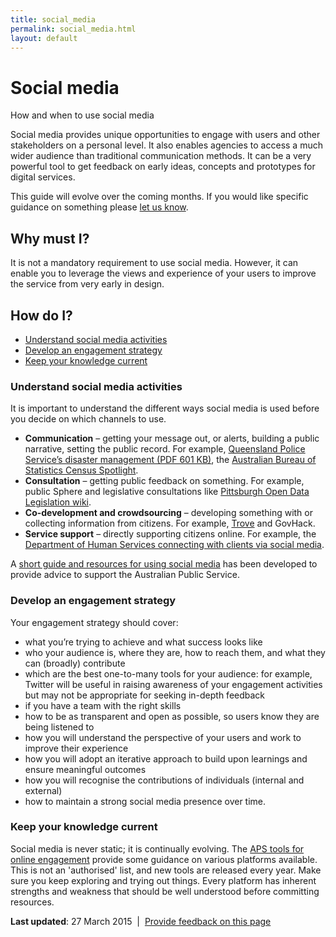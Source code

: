 ```yaml
---
title: social_media
permalink: social_media.html
layout: default
---
```

Social media
============

How and when to use social media

Social media provides unique opportunities to engage with users and other stakeholders on a personal level. It also enables agencies to access a much wider audience than traditional communication methods. It can be a very powerful tool to get feedback on early ideas, concepts and prototypes for digital services.

This guide will evolve over the coming months. If you would like specific guidance on something please [let us know](../foi_act_and_information_publication_scheme.md).

Why must I?
-----------

It is not a mandatory requirement to use social media. However, it can enable you to leverage the views and experience of your users to improve the service from very early in design.

How do I?
---------

-   [Understand social media activities](foi_act_and_information_publication_scheme.md#understand)
-   [Develop an engagement strategy](foi_act_and_information_publication_scheme.md#develop)
-   [Keep your knowledge current](foi_act_and_information_publication_scheme.md#keep)

### Understand social media activities

It is important to understand the different ways social media is used before you decide on which channels to use.

-   **Communication** – getting your message out, or alerts, building a public narrative, setting the public record. For example, [Queensland Police Service’s disaster management (PDF 601 KB)](https://www.police.qld.gov.au/corporatedocs/reportsPublications/other/Documents/QPSSocialMediaCaseStudy.pdf), the [Australian Bureau of Statistics Census Spotlight](http://www.finance.gov.au/collaboration-services-skills/australian-government-ict-awards-program/excellence-in-egovernment-winners-finalist/).
-   **Consultation** – getting public feedback on something. For example, public Sphere and legislative consultations like [Pittsburgh Open Data Legislation wiki](https://sites.google.com/site/pghopendataleg/draft-legislation-wiki).
-   **Co-development and crowdsourcing** – developing something with or collecting information from citizens. For example, [Trove](http://trove.nla.gov.au/) and GovHack.
-   **Service support** – directly supporting citizens online. For example, the [Department of Human Services connecting with clients via social media](foi_act_and_information_publication_scheme.md).

A [short guide and resources for using social media](http://www.finance.gov.au/blog/2013/07/10/online-engagement-courses-%E2%80%93-final-report/) has been developed to provide advice to support the Australian Public Service.

### Develop an engagement strategy

Your engagement strategy should cover:

-   what you’re trying to achieve and what success looks like
-   who your audience is, where they are, how to reach them, and what they can (broadly) contribute
-   which are the best one-to-many tools for your audience: for example, Twitter will be useful in raising awareness of your engagement activities but may not be appropriate for seeking in-depth feedback
-   if you have a team with the right skills
-   how to be as transparent and open as possible, so users know they are being listened to
-   how you will understand the perspective of your users and work to improve their experience
-   how you will adopt an iterative approach to build upon learnings and ensure meaningful outcomes
-   how you will recognise the contributions of individuals (internal and external)
-   how to maintain a strong social media presence over time.

### Keep your knowledge current

Social media is never static; it is continually evolving. The [APS tools for online engagement](http://www.finance.gov.au/blog/2013/07/10/online-engagement-courses-%E2%80%93-final-report/) provide some guidance on various platforms available. This is not an 'authorised' list, and new tools are released every year. Make sure you keep exploring and trying out things. Every platform has inherent strengths and weakness that should be well understood before committing resources.

**Last updated**: 27 March 2015  |  [Provide feedback on this page](../feedback%3Furl_from=Social%2520Media.html)

